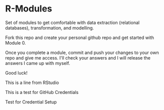 # R-Modules
Set of modules to get comfortable with data extraction (relational databases), transformation, and modelling.

Fork this repo and create your personal github repo and get started with Module 0.

Once you complete a module, commit and push your changes to your own repo and give me access. I'll check your answers and I will release the answers I came up with myself.

Good luck!

This is a line from RStudio

This is a test for GitHub Credentials

Test for Credential Setup